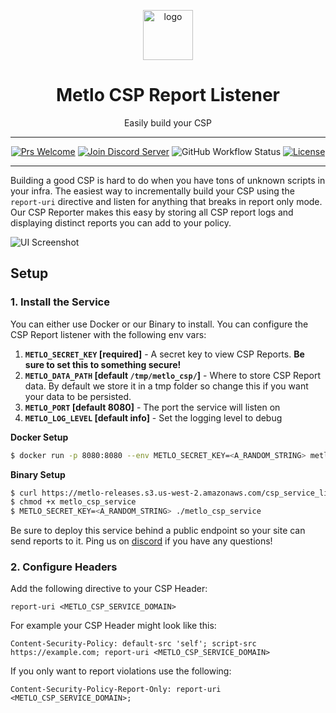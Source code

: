 <p align="center">
  <picture>
    <source media="(prefers-color-scheme: dark)" srcset="https://storage.googleapis.com/metlo-security-public-images/metlo_logo_horiz_negative%404x.png" height="80">
    <img alt="logo" src="https://storage.googleapis.com/metlo-security-public-images/metlo_logo_horiz%404x.png" height="80">
  </picture>
  <h1 align="center">Metlo CSP Report Listener</h1>
  <p align="center">Easily build your CSP</p>
</p>

---
<div align="center">

[![Prs Welcome](https://img.shields.io/badge/PRs-welcome-brightgreen.svg?style=shields)](http://makeapullrequest.com)
[![Join Discord Server](https://img.shields.io/badge/discord%20community-join-blue)](https://discord.gg/4xhumff9BX)
![GitHub Workflow Status](https://img.shields.io/github/actions/workflow/status/metlo-labs/csp-report-listener/deploy-docker.yaml?branch=main)
[![License](https://img.shields.io/badge/license-MIT-brightgreen)](/LICENSE)

</div>

---

Building a good CSP is hard to do when you have tons of unknown scripts in your infra.
The easiest way to incrementally build your CSP using the `report-uri` directive and listen for anything that breaks in report only mode.
Our CSP Reporter makes this easy by storing all CSP report logs and displaying distinct reports you can add to your policy.

![UI Screenshot](https://metlo-api-security-public.s3.us-west-2.amazonaws.com/csp-report-listen-screenshot.png)

## Setup

### 1. Install the Service

You can either use Docker or our Binary to install. You can configure the CSP Report listener with the following env vars:

1. **`METLO_SECRET_KEY` [required]** - A secret key to view CSP Reports. **Be sure to set this to something secure!**
2. **`METLO_DATA_PATH` [default `/tmp/metlo_csp/`]** - Where to store CSP Report data. By default we store it in a tmp folder so change this if you want your data to be persisted.
3. **`METLO_PORT` [default 8080]** - The port the service will listen on
4. **`METLO_LOG_LEVEL` [default info]** - Set the logging level to debug

**Docker Setup**

```bash
$ docker run -p 8080:8080 --env METLO_SECRET_KEY=<A_RANDOM_STRING> metlo/csp-service
```

**Binary Setup**

```bash
$ curl https://metlo-releases.s3.us-west-2.amazonaws.com/csp_service_linux_amd64_latest > metlo_csp_service
$ chmod +x metlo_csp_service
$ METLO_SECRET_KEY=<A_RANDOM_STRING> ./metlo_csp_service
```

Be sure to deploy this service behind a public endpoint so your site can send reports to it. Ping us on [discord](https://discord.gg/4xhumff9BX) if you have any questions!

### 2. Configure Headers

Add the following directive to your CSP Header:

```
report-uri <METLO_CSP_SERVICE_DOMAIN>
```

For example your CSP Header might look like this:

```
Content-Security-Policy: default-src 'self'; script-src https://example.com; report-uri <METLO_CSP_SERVICE_DOMAIN>
```

If you only want to report violations use the following:

```
Content-Security-Policy-Report-Only: report-uri <METLO_CSP_SERVICE_DOMAIN>;
```